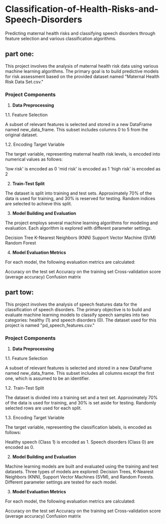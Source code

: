 # Classification-of-Health-Risks-and-Speech-Disorders
Predicting maternal health risks and classifying speech disorders through feature selection and various classification algorithms.

## part one:

This project involves the analysis of maternal health risk data using various machine learning algorithms. The primary goal is to build predictive models for risk assessment based on the provided dataset named "Maternal Health Risk Data Set.csv."

### Project Components

1. **Data Preprocessing**

1.1. Feature Selection

A subset of relevant features is selected and stored in a new DataFrame named new_data_frame. This subset includes columns 0 to 5 from the original dataset.

1.2. Encoding Target Variable

The target variable, representing maternal health risk levels, is encoded into numerical values as follows:

'low risk' is encoded as 0
'mid risk' is encoded as 1
'high risk' is encoded as 2

2. **Train-Test Split**

The dataset is split into training and test sets. Approximately 70% of the data is used for training, and 30% is reserved for testing. Random indices are selected to achieve this split.

3. **Model Building and Evaluation**

The project employs several machine learning algorithms for modeling and evaluation. Each algorithm is explored with different parameter settings.

Decision Tree
K-Nearest Neighbors (KNN)
Support Vector Machine (SVM)
Random Forest

4. **Model Evaluation Metrics**

For each model, the following evaluation metrics are calculated:

Accuracy on the test set
Accuracy on the training set
Cross-validation score (average accuracy)
Confusion matrix

## part tow:
This project involves the analysis of speech features data for the classification of speech disorders. The primary objective is to build and evaluate machine learning models to classify speech samples into two categories: healthy (1) and speech disorders (0). The dataset used for this project is named "pd_speech_features.csv."

### Project Components

1. **Data Preprocessing**

1.1. Feature Selection

A subset of relevant features is selected and stored in a new DataFrame named new_data_frame. This subset includes all columns except the first one, which is assumed to be an identifier.

1.2. Train-Test Split

The dataset is divided into a training set and a test set. Approximately 70% of the data is used for training, and 30% is set aside for testing. Randomly selected rows are used for each split.

1.3. Encoding Target Variable

The target variable, representing the classification labels, is encoded as follows:

Healthy speech (Class 1) is encoded as 1.
Speech disorders (Class 0) are encoded as 0.

2. **Model Building and Evaluation**

Machine learning models are built and evaluated using the training and test datasets. Three types of models are explored: Decision Trees, K-Nearest Neighbors (KNN), Support Vector Machines (SVM), and Random Forests. Different parameter settings are tested for each model.

3. **Model Evaluation Metrics**

For each model, the following evaluation metrics are calculated:

Accuracy on the test set
Accuracy on the training set
Cross-validation score (average accuracy)
Confusion matrix
